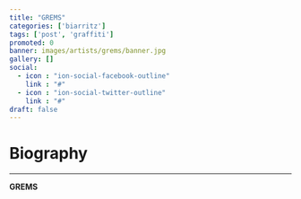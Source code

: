 ```yaml
---
title: "GREMS"
categories: ['biarritz']
tags: ['post', 'graffiti']
promoted: 0
banner: images/artists/grems/banner.jpg
gallery: []
social:
  - icon : "ion-social-facebook-outline"
    link : "#"
  - icon : "ion-social-twitter-outline"
    link : "#"
draft: false
---
```


# Biography
---

**GREMS**